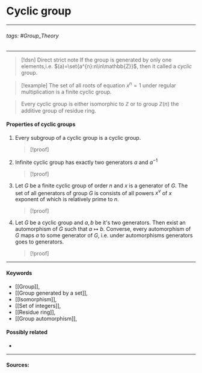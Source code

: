 # Cyclic group
***
###### tags: #Group_Theory 
***
>[!dsn] Direct strict note
>If the group is generated by only one elements,i.e. $(a)=\set{a^{n}:n\in\mathbb{Z}}$, then it called a *cyclic* group. 

>[!example] 
>The set of all roots of equation $x^{n}=1$ under regular multiplication is a finite cyclic group.

>Every cyclic group is either isomorphic to $\mathbb{Z}$ or to group $\mathbb{Z}(n)$ the additive group of residue ring.

#### Properties of cyclic groups
1. Every subgroup of a cyclic group is a cyclic group.
   >[!proof]
   >
2. Infinite cyclic group has exactly two generators $a$ and $a^{-1}$
   >[!proof]
   >
3. Let $G$ be a finite cyclic group of order $n$ and $x$ is a generator of $G$. The set of all generators of group $G$ is consists of all powers $x^{\nu}$ of $x$ exponent of which is relatively prime to $n$.
   >[!proof]
   >
4. Let $G$ be a cyclic group and $a,b$ be it's two generators. Then exist an automorphism of $G$ such that $a\mapsto b$. Converse, every automorphism of $G$ maps $a$ to some generator of $G$, i.e. under automorphisms generators goes to generators.
   >[!proof]
   >

***
#### Keywords
- [[Group]],
- [[Group generated by a set]],
- [[Isomorphism]],
- [[Set of integers]],
- [[Residue ring]],
- [[Group automorphism]],
#### Possibly related
- 
***
#### Sources: